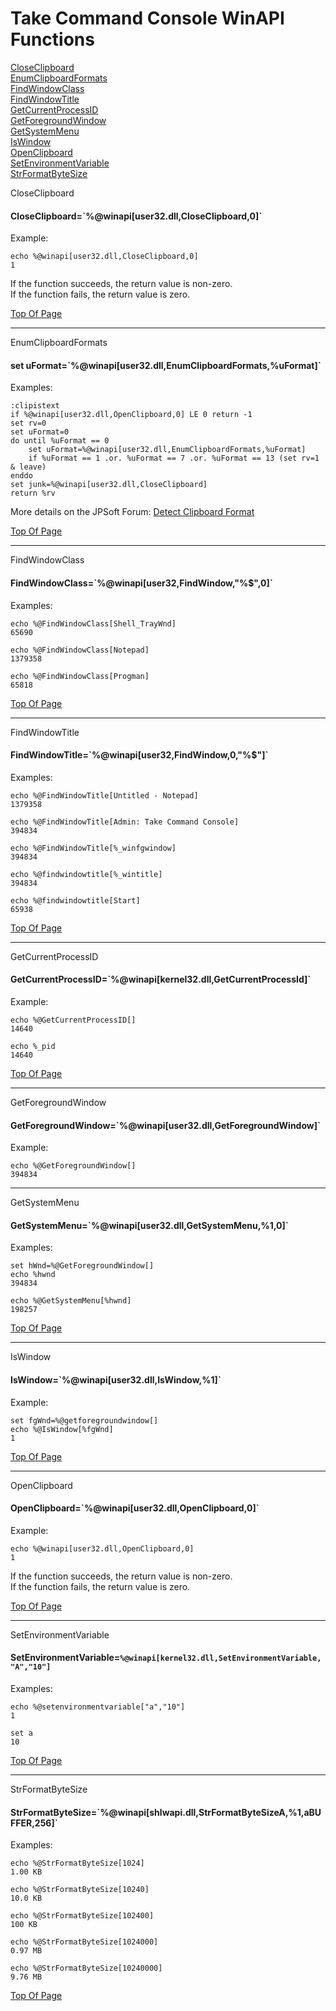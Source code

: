 # Take Command Console WinAPI Functions
<a name="top"></a>
[CloseClipboard](#CloseClipboard)  
[EnumClipboardFormats](#EnumClipboardFormats)  
[FindWindowClass](#FindWindowClass)  
[FindWindowTitle](#FindWindowTitle)  
[GetCurrentProcessID](#GetCurrentProcessID)  
[GetForegroundWindow](#GetForegroundWindow)  
[GetSystemMenu](#GetSystemMenu)  
[IsWindow](#IsWindow)  
[OpenClipboard](#OpenClipboard)  
[SetEnvironmentVariable](#SetEnvironmentVariable)    
[StrFormatByteSize](#StrFormatByteSize)  

<a name="CloseClipboard">
CloseClipboard
</a>

#### CloseClipboard=\`%@winapi[user32.dll,CloseClipboard,0]\`

Example:
```
echo %@winapi[user32.dll,CloseClipboard,0]
1
```

If the function succeeds, the return value is non-zero.  
If the function fails, the return value is zero.

[Top Of Page](#top)

---
<a name="EnumClipboardFormats">
EnumClipboardFormats
</a>

#### set uFormat=\`%@winapi[user32.dll,EnumClipboardFormats,%uFormat]\`

Examples:

```
:clipistext
if %@winapi[user32.dll,OpenClipboard,0] LE 0 return -1
set rv=0
set uFormat=0
do until %uFormat == 0
    set uFormat=%@winapi[user32.dll,EnumClipboardFormats,%uFormat]
    if %uFormat == 1 .or. %uFormat == 7 .or. %uFormat == 13 (set rv=1 & leave)
enddo
set junk=%@winapi[user32.dll,CloseClipboard]
return %rv
```

More details on the JPSoft Forum:
[Detect Clipboard Format](https://jpsoft.com/forums/threads/detect-clipboard-format.5227/)

[Top Of Page](#top)

---
<a name=FindWindowClass>
FindWindowClass
</a>

#### FindWindowClass=\`%@winapi[user32,FindWindow,"%$",0]\`

Examples:

```
echo %@FindWindowClass[Shell_TrayWnd]
65690

echo %@FindWindowClass[Notepad]
1379358

echo %@FindWindowClass[Progman]
65818
```

[Top Of Page](#top)

---
<a name=FindWindowTitle>
FindWindowTitle
</a>

#### FindWindowTitle=\`%@winapi[user32,FindWindow,0,"%$"]\`

Examples:
```
echo %@FindWindowTitle[Untitled - Notepad]
1379358

echo %@FindWindowTitle[Admin: Take Command Console]
394834

echo %@FindWindowTitle[%_winfgwindow]
394834

echo %@findwindowtitle[%_wintitle]
394834

echo %@findwindowtitle[Start]
65938
```

[Top Of Page](#top)

---
<a name="GetCurrentProcessID">
GetCurrentProcessID
</a>

#### GetCurrentProcessID=\`%@winapi[kernel32.dll,GetCurrentProcessId]\`

Example:
```
echo %@GetCurrentProcessID[]
14640

echo %_pid
14640
```

[Top Of Page](#top)

---
<a name="GetForegroundWindow">
GetForegroundWindow
</a>

#### GetForegroundWindow=\`%@winapi[user32.dll,GetForegroundWindow]\`

Example:
```
echo %@GetForegroundWindow[]
394834
```

---
<a name="GetSystemMenu">
GetSystemMenu
</a>

#### GetSystemMenu=\`%@winapi[user32.dll,GetSystemMenu,%1,0]\`

Examples:
```
set hWnd=%@GetForegroundWindow[]
echo %hwnd
394834

echo %@GetSystemMenu[%hwnd]
198257
```

[Top Of Page](#top)

---
<a name="IsWindow">
IsWindow
</a>

#### IsWindow=\`%@winapi[user32.dll,IsWindow,%1]\`

Example:
```
set fgWnd=%@getforegroundwindow[]
echo %@IsWindow[%fgWnd]
1
```

[Top Of Page](#top)

---
<a name="OpenClipboard">
OpenClipboard
</a>

#### OpenClipboard=\`%@winapi[user32.dll,OpenClipboard,0]\`

Example:
```
echo %@winapi[user32.dll,OpenClipboard,0]
1
```

If the function succeeds, the return value is non-zero.  
If the function fails, the return value is zero.

[Top Of Page](#top)

---
<a name="SetEnvironmentVariable">
SetEnvironmentVariable
</a>

#### SetEnvironmentVariable=`%@winapi[kernel32.dll,SetEnvironmentVariable,"A","10"]`

Examples:

```
echo %@setenvironmentvariable["a","10"]
1

set a
10
```

[Top Of Page](#top)
  
---
<a name="StrFormatByteSize">
StrFormatByteSize
</a>

#### StrFormatByteSize=\`%@winapi[shlwapi.dll,StrFormatByteSizeA,%1,aBUFFER,256]\`

Examples:
```
echo %@StrFormatByteSize[1024]
1.00 KB

echo %@StrFormatByteSize[10240]
10.0 KB

echo %@StrFormatByteSize[102400]
100 KB

echo %@StrFormatByteSize[1024000]
0.97 MB

echo %@StrFormatByteSize[10240000]
9.76 MB
```

[Top Of Page](#top)
